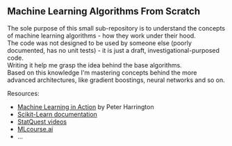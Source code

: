 ## Machine Learning Algorithms From Scratch

The sole purpose of this small sub-repository is to understand the concepts of machine learning algorithms - how they work under their hood. </br>
The code was not designed to be used by someone else (poorly documented, has no unit tests) - it is just a draft, investigational-purposed code. </br>
Writing it help me grasp the idea behind the base algorithms. </br>
Based on this knowledge I'm mastering concepts behind the more advanced architectures, like gradient boostings, neural networks and so on.

Resources:
 - [Machine Learning in Action](https://www.manning.com/books/machine-learning-in-action) by Peter Harrington
 - [Scikit-Learn documentation](https://scikit-learn.org/stable/)
 - [StatQuest videos](https://www.youtube.com/channel/UCtYLUTtgS3k1Fg4y5tAhLbw)
 - [MLcourse.ai](https://mlcourse.ai/)
 - ...
